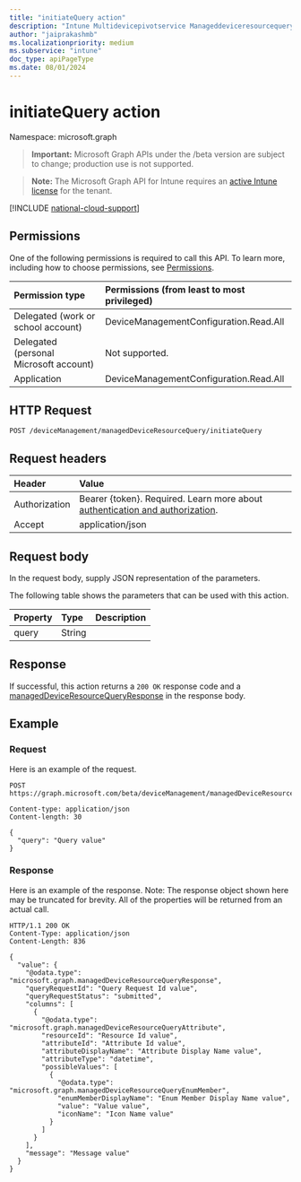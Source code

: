 ```yaml
---
title: "initiateQuery action"
description: "Intune Multidevicepivotservice Manageddeviceresourcequery Initiatequery Api ."
author: "jaiprakashmb"
ms.localizationpriority: medium
ms.subservice: "intune"
doc_type: apiPageType
ms.date: 08/01/2024
---
```


# initiateQuery action

Namespace: microsoft.graph

> **Important:** Microsoft Graph APIs under the /beta version are subject to change; production use is not supported.

> **Note:** The Microsoft Graph API for Intune requires an [active Intune license](https://go.microsoft.com/fwlink/?linkid=839381) for the tenant.



[!INCLUDE [national-cloud-support](../../includes/all-clouds.md)]

## Permissions
One of the following permissions is required to call this API. To learn more, including how to choose permissions, see [Permissions](/graph/permissions-reference).

|Permission type|Permissions (from least to most privileged)|
|:---|:---|
|Delegated (work or school account)|DeviceManagementConfiguration.Read.All|
|Delegated (personal Microsoft account)|Not supported.|
|Application|DeviceManagementConfiguration.Read.All|

## HTTP Request
<!-- {
  "blockType": "ignored"
}
-->
``` http
POST /deviceManagement/managedDeviceResourceQuery/initiateQuery
```

## Request headers
|Header|Value|
|:---|:---|
|Authorization|Bearer {token}. Required. Learn more about [authentication and authorization](/graph/auth/auth-concepts).|
|Accept|application/json|

## Request body
In the request body, supply JSON representation of the parameters.

The following table shows the parameters that can be used with this action.

|Property|Type|Description|
|:---|:---|:---|
|query|String||



## Response
If successful, this action returns a `200 OK` response code and a [managedDeviceResourceQueryResponse](../resources/intune-multidevicepivotservice-manageddeviceresourcequeryresponse.md) in the response body.

## Example

### Request
Here is an example of the request.
``` http
POST https://graph.microsoft.com/beta/deviceManagement/managedDeviceResourceQuery/initiateQuery

Content-type: application/json
Content-length: 30

{
  "query": "Query value"
}
```

### Response
Here is an example of the response. Note: The response object shown here may be truncated for brevity. All of the properties will be returned from an actual call.
``` http
HTTP/1.1 200 OK
Content-Type: application/json
Content-Length: 836

{
  "value": {
    "@odata.type": "microsoft.graph.managedDeviceResourceQueryResponse",
    "queryRequestId": "Query Request Id value",
    "queryRequestStatus": "submitted",
    "columns": [
      {
        "@odata.type": "microsoft.graph.managedDeviceResourceQueryAttribute",
        "resourceId": "Resource Id value",
        "attributeId": "Attribute Id value",
        "attributeDisplayName": "Attribute Display Name value",
        "attributeType": "datetime",
        "possibleValues": [
          {
            "@odata.type": "microsoft.graph.managedDeviceResourceQueryEnumMember",
            "enumMemberDisplayName": "Enum Member Display Name value",
            "value": "Value value",
            "iconName": "Icon Name value"
          }
        ]
      }
    ],
    "message": "Message value"
  }
}
```
